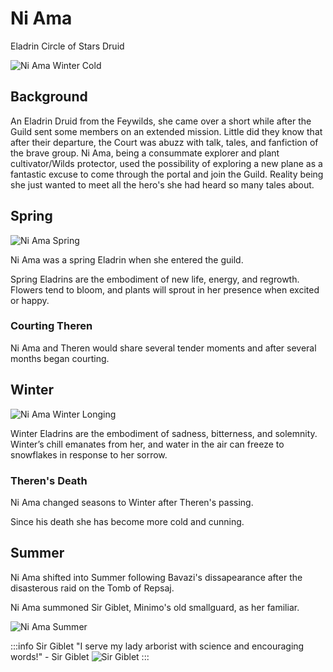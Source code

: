 # Ni Ama

Eladrin Circle of Stars Druid

![Ni Ama Winter Cold](Ni_Ama_Winter_Cold.png)

## Background

An Eladrin Druid from the Feywilds, she came over a short while after the Guild sent some members on an extended mission.
Little did they know that after their departure, the Court was abuzz with talk, tales, and fanfiction of the brave group.
Ni Ama, being a consummate explorer and plant cultivator/Wilds protector, used the possibility of exploring a new plane as a fantastic excuse to come through the portal and join the Guild.
Reality being she just wanted to meet all the hero's she had heard so many tales about.

## Spring

![Ni Ama Spring](Ni_Ama_Spring.png)

Ni Ama was a spring Eladrin when she entered the guild.

Spring Eladrins are the embodiment of new life, energy, and regrowth.
Flowers tend to bloom, and plants will sprout in her presence when excited or happy.

### Courting Theren

Ni Ama and Theren would share several tender moments and after several months began courting.

## Winter

![Ni Ama Winter Longing](Ni_Ama_Winter_Longing.png)

Winter Eladrins are the embodiment of sadness, bitterness, and solemnity. Winter’s chill emanates from her, and water in the air can freeze to snowflakes in response to her sorrow.

### Theren's Death

Ni Ama changed seasons to Winter after Theren's passing.

Since his death she has become more cold and cunning.

## Summer

Ni Ama shifted into Summer following Bavazi's dissapearance after the disasterous raid on the Tomb of Repsaj.

Ni Ama summoned Sir Giblet, Minimo's old smallguard, as her familiar.

![Ni Ama Summer](Ni_Ama_Summer.png)

:::info Sir Giblet
"I serve my lady arborist with science and encouraging words!" - Sir Giblet
![Sir Giblet](Sir_Giblet_Scientist.png)
:::